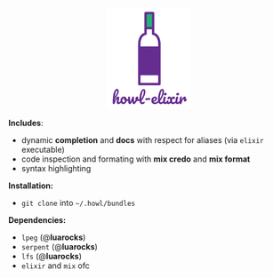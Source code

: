 <p align="center"> <img width="150" src="elixir.png"> </p>

**Includes**:
- dynamic **completion** and **docs** with respect for aliases (via `elixir` executable)
- code inspection and formating with **mix credo** and **mix format**
- syntax highlighting

**Installation:**
- `git clone` into `~/.howl/bundles`

**Dependencies:**
- `lpeg` (@**luarocks**)
- `serpent` (@**luarocks**)
- `lfs` (@**luarocks**)
- `elixir` and `mix` ofc
